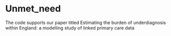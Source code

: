 # Unmet_need
The code supports our paper titled Estimating the burden of underdiagnosis within England: a modelling study of linked primary care data 

